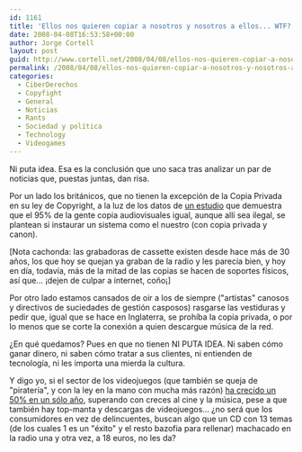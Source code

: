 ```yaml
---
id: 1161
title: 'Ellos nos quieren copiar a nosotros y nosotros a ellos... WTF?'
date: 2008-04-08T16:53:58+00:00
author: Jorge Cortell
layout: post
guid: http://www.cortell.net/2008/04/08/ellos-nos-quieren-copiar-a-nosotros-y-nosotros-a-ellos-wtf/
permalink: /2008/04/08/ellos-nos-quieren-copiar-a-nosotros-y-nosotros-a-ellos-wtf/
categories:
  - CiberDerechos
  - Copyfight
  - General
  - Noticias
  - Rants
  - Sociedad y polí­tica
  - Technology
  - Videogames
---
```

Ni puta idea. Esa es la conclusión que uno saca tras analizar un par de noticias que, puestas juntas, dan risa.

Por un lado los británicos, que no tienen la excepción de la Copia Privada en su ley de Copyright, a la luz de los datos de <a href="http://www.guardian.co.uk/technology/2008/apr/07/digitalmusic.drm" title="Noticia en The Guardian" target="_blank">un estudio</a> que demuestra que el 95% de la gente copia audiovisuales igual, aunque allí sea ilegal, se plantean si instaurar un sistema como el nuestro (con copia privada y canon).

[Nota cachonda: las grabadoras de cassette existen desde hace más de 30 años, los que hoy se quejan ya graban de la radio y les parecía bien, y hoy en día, todavía, más de la mitad de las copias se hacen de soportes físicos, así que... ¡dejen de culpar a internet, coño¡]

Por otro lado estamos cansados de oir a los de siempre ("artistas" canosos y directivos de suciedades de gestión casposos) rasgarse las vestiduras y pedir que, igual que se hace en Inglaterra, se prohíba la copia privada, o por lo menos que se corte la conexión a quien descargue música de la red.

¿En qué quedamos? Pues en que no tienen NI PUTA IDEA. Ni saben cómo ganar dinero, ni saben cómo tratar a sus clientes, ni entienden de tecnología, ni les importa una mierda la cultura.

Y digo yo, si el sector de los videojuegos (que también se queja de "piratería", y con la ley en la mano con mucha más razón) <a href="http://www.elpais.com/articulo/internet/sector/videojuego/pide/apoyo/impulsar/producciones/locales/elpeputec/20080408elpepunet_7/Tes" title="El País" target="_blank">ha crecido un 50% en un sólo año</a>, superando con creces al cine y la música, pese a que también hay top-manta y descargas de videojuegos... ¿no será que los consumidores en vez de delincuentes, buscan algo que un CD con 13 temas (de los cuales 1 es un "éxito" y el resto bazofia para rellenar) machacado en la radio una y otra vez, a 18 euros, no les da?